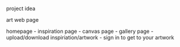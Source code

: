 project idea

art web page

homepage - inspiration page - canvas page - gallery page - upload/download inspiriation/artwork - sign in to get to your artwork